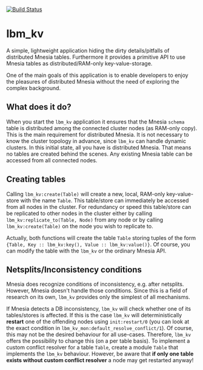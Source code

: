 [![Build Status](https://travis-ci.org/lindenbaum/lbm_kv.png?branch=master)](https://travis-ci.org/lindenbaum/lbm_kv)

lbm_kv
======

A simple, lightweight application hiding the dirty details/pitfalls of
distributed Mnesia tables. Furthermore it provides a primitive API to use
Mnesia tables as distributed/RAM-only key-value-storage.

One of the main goals of this application is to enable developers to enjoy the
pleasures of distributed Mnesia without the need of exploring the complex
background.

What does it do?
----------------

When you start the `lbm_kv` application it ensures that the Mnesia `schema`
table is distributed among the connected cluster nodes (as RAM-only copy). This
is the main requirement for distributed Mnesia. It is not necessary to know the
cluster topology in advance, since `lbm_kv` can handle dynamic clusters. In this
initial state, all you have is distributed Mnesia. That means no tables are
created behind the scenes. Any existing Mnesia table can be accessed from all
connected nodes.

Creating tables
---------------

Calling `lbm_kv:create(Table)` will create a new, local, RAM-only
key-value-store with the name `Table`. This table/store can immediately be
accessed from all nodes in the cluster. For redundancy or speed this table/store
can be replicated to other nodes in the cluster either by calling
`lbm_kv:replicate_to(Table, Node)` from any node or by calling
`lbm_kv:create(Table)` on the node you wish to replicate to.

Actually, both functions will create the table `Table` storing tuples of the
form `{Table, Key :: lbm_kv:key(), Value :: lbm_kv:value()}`. Of course, you can
modify the table with the `lbm_kv` or the ordinary Mnesia API.

Netsplits/Inconsistency conditions
----------------------------------

Mnesia does recognize conditions of inconsistency, e.g. after netsplits.
However, Mnesia doesn't handle those conditions. Since this is a field of
research on its own, `lbm_kv` provides only the simplest of all mechanisms.

If Mnesia detects a DB inconsistency, `lbm_kv` will check whether one of its
tables/stores is affected. If this is the case `lbm_kv` will deterministically
__restart__ one of the offending nodes using `init:restart/0` (you can look at
the exact condition in `lbm_kv_mon:default_resolve_conflict/1`). Of course, this
may not be the desired behaviour for all use-cases. Therefore, `lbm_kv` offers
the possibility to change this (on a per table basis). To implement a custom
conflict resolver for a table `Table`, create a module `Table` that implements
the `lbm_kv` behaviour. However, be aware that __if only one table exists
without custom conflict resolver__ a node may get restarted anyway!
